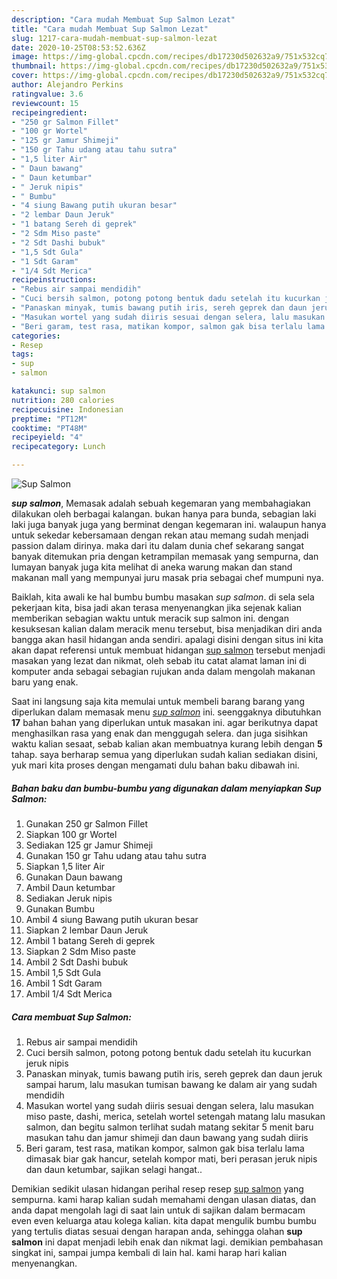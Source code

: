 ```yaml
---
description: "Cara mudah Membuat Sup Salmon Lezat"
title: "Cara mudah Membuat Sup Salmon Lezat"
slug: 1217-cara-mudah-membuat-sup-salmon-lezat
date: 2020-10-25T08:53:52.636Z
image: https://img-global.cpcdn.com/recipes/db17230d502632a9/751x532cq70/sup-salmon-foto-resep-utama.jpg
thumbnail: https://img-global.cpcdn.com/recipes/db17230d502632a9/751x532cq70/sup-salmon-foto-resep-utama.jpg
cover: https://img-global.cpcdn.com/recipes/db17230d502632a9/751x532cq70/sup-salmon-foto-resep-utama.jpg
author: Alejandro Perkins
ratingvalue: 3.6
reviewcount: 15
recipeingredient:
- "250 gr Salmon Fillet"
- "100 gr Wortel"
- "125 gr Jamur Shimeji"
- "150 gr Tahu udang atau tahu sutra"
- "1,5 liter Air"
- " Daun bawang"
- " Daun ketumbar"
- " Jeruk nipis"
- " Bumbu"
- "4 siung Bawang putih ukuran besar"
- "2 lembar Daun Jeruk"
- "1 batang Sereh di geprek"
- "2 Sdm Miso paste"
- "2 Sdt Dashi bubuk"
- "1,5 Sdt Gula"
- "1 Sdt Garam"
- "1/4 Sdt Merica"
recipeinstructions:
- "Rebus air sampai mendidih"
- "Cuci bersih salmon, potong potong bentuk dadu setelah itu kucurkan jeruk nipis"
- "Panaskan minyak, tumis bawang putih iris, sereh geprek dan daun jeruk sampai harum, lalu masukan tumisan bawang ke dalam air yang sudah mendidih"
- "Masukan wortel yang sudah diiris sesuai dengan selera, lalu masukan miso paste, dashi, merica, setelah wortel setengah matang lalu masukan salmon, dan begitu salmon terlihat sudah matang sekitar 5 menit baru masukan tahu dan jamur shimeji dan daun bawang yang sudah diiris"
- "Beri garam, test rasa, matikan kompor, salmon gak bisa terlalu lama dimasak biar gak hancur, setelah kompor mati, beri perasan jeruk nipis dan daun ketumbar, sajikan selagi hangat.."
categories:
- Resep
tags:
- sup
- salmon

katakunci: sup salmon 
nutrition: 280 calories
recipecuisine: Indonesian
preptime: "PT12M"
cooktime: "PT48M"
recipeyield: "4"
recipecategory: Lunch

---
```



![Sup Salmon](https://img-global.cpcdn.com/recipes/db17230d502632a9/751x532cq70/sup-salmon-foto-resep-utama.jpg)

<b><i>sup salmon</i></b>, Memasak adalah sebuah kegemaran yang membahagiakan dilakukan oleh berbagai kalangan. bukan hanya para bunda, sebagian laki laki juga banyak juga yang berminat dengan kegemaran ini. walaupun hanya untuk sekedar kebersamaan dengan rekan atau memang sudah menjadi passion dalam dirinya. maka dari itu dalam dunia chef sekarang sangat banyak ditemukan pria dengan ketrampilan memasak yang sempurna, dan lumayan banyak juga kita melihat di aneka warung makan dan stand makanan mall yang mempunyai juru masak pria sebagai chef mumpuni nya.



Baiklah, kita awali ke hal bumbu bumbu masakan <i>sup salmon</i>. di sela sela pekerjaan kita, bisa jadi akan terasa menyenangkan jika sejenak kalian memberikan sebagian waktu untuk meracik sup salmon ini. dengan kesuksesan kalian dalam meracik menu tersebut, bisa menjadikan diri anda bangga akan hasil hidangan anda sendiri. apalagi disini dengan situs ini kita akan dapat referensi untuk membuat hidangan <u>sup salmon</u> tersebut menjadi masakan yang lezat dan nikmat, oleh sebab itu catat alamat laman ini di komputer anda sebagai sebagian rujukan anda dalam mengolah makanan baru yang enak.


Saat ini langsung saja kita memulai untuk membeli barang barang yang diperlukan dalam memasak menu <u><i>sup salmon</i></u> ini. seenggaknya dibutuhkan <b>17</b> bahan bahan yang diperlukan untuk masakan ini. agar berikutnya dapat menghasilkan rasa yang enak dan menggugah selera. dan juga sisihkan waktu kalian sesaat, sebab kalian akan membuatnya kurang lebih dengan <b>5</b> tahap. saya berharap semua yang diperlukan sudah kalian sediakan disini, yuk mari kita proses dengan mengamati dulu bahan baku dibawah ini.

<!--inarticleads1-->

##### Bahan baku dan bumbu-bumbu yang digunakan dalam menyiapkan Sup Salmon:

1. Gunakan 250 gr Salmon Fillet
1. Siapkan 100 gr Wortel
1. Sediakan 125 gr Jamur Shimeji
1. Gunakan 150 gr Tahu udang atau tahu sutra
1. Siapkan 1,5 liter Air
1. Gunakan  Daun bawang
1. Ambil  Daun ketumbar
1. Sediakan  Jeruk nipis
1. Gunakan  Bumbu
1. Ambil 4 siung Bawang putih ukuran besar
1. Siapkan 2 lembar Daun Jeruk
1. Ambil 1 batang Sereh di geprek
1. Siapkan 2 Sdm Miso paste
1. Ambil 2 Sdt Dashi bubuk
1. Ambil 1,5 Sdt Gula
1. Ambil 1 Sdt Garam
1. Ambil 1/4 Sdt Merica




<!--inarticleads2-->

##### Cara membuat Sup Salmon:

1. Rebus air sampai mendidih
1. Cuci bersih salmon, potong potong bentuk dadu setelah itu kucurkan jeruk nipis
1. Panaskan minyak, tumis bawang putih iris, sereh geprek dan daun jeruk sampai harum, lalu masukan tumisan bawang ke dalam air yang sudah mendidih
1. Masukan wortel yang sudah diiris sesuai dengan selera, lalu masukan miso paste, dashi, merica, setelah wortel setengah matang lalu masukan salmon, dan begitu salmon terlihat sudah matang sekitar 5 menit baru masukan tahu dan jamur shimeji dan daun bawang yang sudah diiris
1. Beri garam, test rasa, matikan kompor, salmon gak bisa terlalu lama dimasak biar gak hancur, setelah kompor mati, beri perasan jeruk nipis dan daun ketumbar, sajikan selagi hangat..




Demikian sedikit ulasan hidangan perihal resep resep <u>sup salmon</u> yang sempurna. kami harap kalian sudah memahami dengan ulasan diatas, dan anda dapat mengolah lagi di saat lain untuk di sajikan dalam bermacam even even keluarga atau kolega kalian. kita dapat mengulik bumbu bumbu yang tertulis diatas sesuai dengan harapan anda, sehingga olahan <b>sup salmon</b> ini dapat menjadi lebih enak dan nikmat lagi. demikian pembahasan singkat ini, sampai jumpa kembali di lain hal. kami harap hari kalian menyenangkan.
